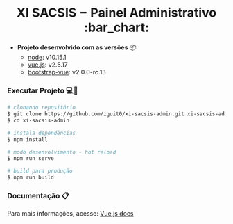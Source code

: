 <h1 align="center">XI SACSIS − Painel Administrativo :bar_chart:</h1>

- **Projeto desenvolvido com as versões** :package:
   - [node](https://nodejs.org/en/): v10.15.1
   - [vue.js](https://vuejs.org/): v2.5.17
   - [bootstrap-vue](https://bootstrap-vue.js.org/docs): v2.0.0-rc.13

### Executar Projeto :computer::wrench:

``` bash
# clonando repositório
$ git clone https://github.com/iguit0/xi-sacsis-admin.git xi-sacsis-admin
$ cd xi-sacsis-admin

# instala dependências
$ npm install

# modo desenvolvimento - hot reload
$ npm run serve

# build para produção
$ npm run build
```

### Documentação :clipboard:

Para mais informações, acesse: [Vue.js docs](https://vuejs.org/v2/guide/)
